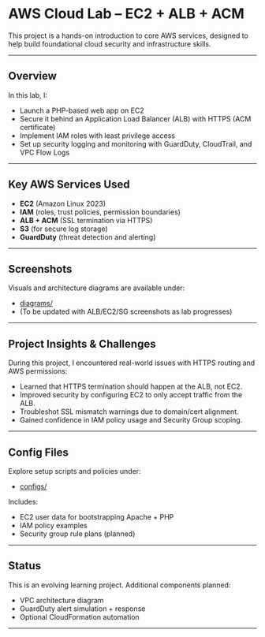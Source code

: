 # AWS Cloud Lab – EC2 + ALB + ACM

This project is a hands-on introduction to core AWS services, designed to help build foundational cloud security and infrastructure skills.

---

## Overview

In this lab, I:

- Launch a PHP-based web app on EC2
- Secure it behind an Application Load Balancer (ALB) with HTTPS (ACM certificate)
- Implement IAM roles with least privilege access
- Set up security logging and monitoring with GuardDuty, CloudTrail, and VPC Flow Logs

---

## Key AWS Services Used

- **EC2** (Amazon Linux 2023)
- **IAM** (roles, trust policies, permission boundaries)
- **ALB + ACM** (SSL termination via HTTPS)
- **S3** (for secure log storage)
- **GuardDuty** (threat detection and alerting)

---

## Screenshots

Visuals and architecture diagrams are available under:
- [diagrams/](https://github.com/Willief3/aws-cloud-lab/tree/main/diagrams)
- (To be updated with ALB/EC2/SG screenshots as lab progresses)

---
## Project Insights & Challenges

During this project, I encountered real-world issues with HTTPS routing and AWS permissions:

- Learned that HTTPS termination should happen at the ALB, not EC2.
- Improved security by configuring EC2 to only accept traffic from the ALB.
- Troubleshot SSL mismatch warnings due to domain/cert alignment.
- Gained confidence in IAM policy usage and Security Group scoping.
---

## Config Files

Explore setup scripts and policies under:
- [configs/](https://github.com/Willief3/aws-cloud-lab/tree/main/configs)

Includes:
- EC2 user data for bootstrapping Apache + PHP
- IAM policy examples
- Security group rule plans (planned)

---

## Status

This is an evolving learning project. Additional components planned:
- VPC architecture diagram
- GuardDuty alert simulation + response
- Optional CloudFormation automation

---
